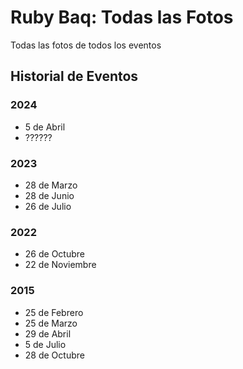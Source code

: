 # Ruby Baq: Todas las Fotos

Todas las fotos de todos los eventos

## Historial de Eventos

### 2024

- 5 de Abril
- ??????

### 2023

- 28 de Marzo
- 28 de Junio
- 26 de Julio

### 2022

- 26 de Octubre
- 22 de Noviembre

### 2015

- 25 de Febrero
- 25 de Marzo
- 29 de Abril
- 5 de Julio
- 28 de Octubre
